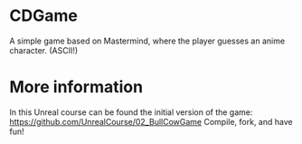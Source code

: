 # CDGame
A simple game based on Mastermind, where the player guesses an anime character. (ASCII!)

# More information
In this Unreal course can be found the initial version of the game:
https://github.com/UnrealCourse/02_BullCowGame
Compile, fork, and have fun!
